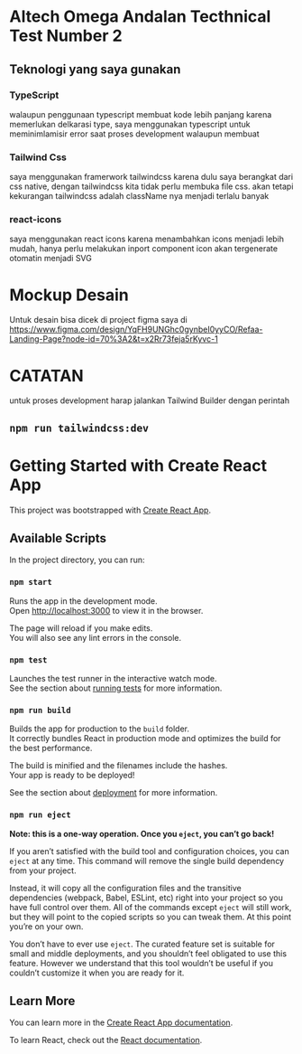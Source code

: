 # Altech Omega Andalan Tecthnical Test Number 2

## Teknologi yang saya gunakan

### TypeScript

walaupun penggunaan typescript membuat kode lebih panjang karena memerlukan delkarasi type, saya menggunakan typescript untuk meminimlamisir error saat proses development walaupun membuat

### Tailwind Css

saya menggunakan framerwork tailwindcss karena dulu saya berangkat dari css native, dengan tailwindcss kita tidak perlu membuka file css. akan tetapi kekurangan tailwindcss adalah className nya menjadi terlalu banyak

### react-icons

saya menggunakan react icons karena menambahkan icons menjadi lebih mudah, hanya perlu melakukan inport component icon akan tergenerate otomatin menjadi SVG

# Mockup Desain

Untuk desain bisa dicek di project figma saya di https://www.figma.com/design/YqFH9UNGhc0gynbeI0yyCO/Refaa-Landing-Page?node-id=70%3A2&t=x2Rr73feja5rKyvc-1

# CATATAN

untuk proses development harap jalankan Tailwind Builder dengan perintah

## `npm run tailwindcss:dev`

# Getting Started with Create React App

This project was bootstrapped with [Create React App](https://github.com/facebook/create-react-app).

## Available Scripts

In the project directory, you can run:

### `npm start`

Runs the app in the development mode.\
Open [http://localhost:3000](http://localhost:3000) to view it in the browser.

The page will reload if you make edits.\
You will also see any lint errors in the console.

### `npm test`

Launches the test runner in the interactive watch mode.\
See the section about [running tests](https://facebook.github.io/create-react-app/docs/running-tests) for more information.

### `npm run build`

Builds the app for production to the `build` folder.\
It correctly bundles React in production mode and optimizes the build for the best performance.

The build is minified and the filenames include the hashes.\
Your app is ready to be deployed!

See the section about [deployment](https://facebook.github.io/create-react-app/docs/deployment) for more information.

### `npm run eject`

**Note: this is a one-way operation. Once you `eject`, you can’t go back!**

If you aren’t satisfied with the build tool and configuration choices, you can `eject` at any time. This command will remove the single build dependency from your project.

Instead, it will copy all the configuration files and the transitive dependencies (webpack, Babel, ESLint, etc) right into your project so you have full control over them. All of the commands except `eject` will still work, but they will point to the copied scripts so you can tweak them. At this point you’re on your own.

You don’t have to ever use `eject`. The curated feature set is suitable for small and middle deployments, and you shouldn’t feel obligated to use this feature. However we understand that this tool wouldn’t be useful if you couldn’t customize it when you are ready for it.

## Learn More

You can learn more in the [Create React App documentation](https://facebook.github.io/create-react-app/docs/getting-started).

To learn React, check out the [React documentation](https://reactjs.org/).
